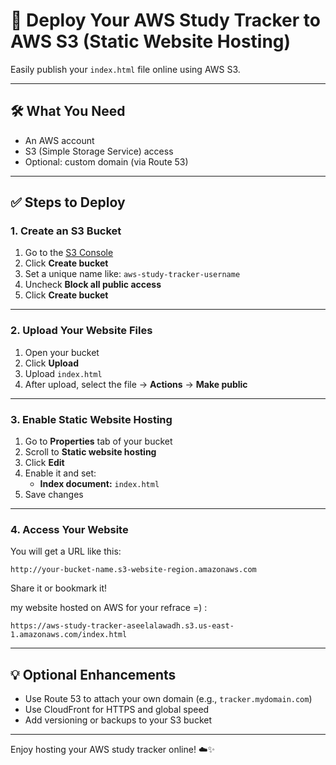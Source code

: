 
# 🚀 Deploy Your AWS Study Tracker to AWS S3 (Static Website Hosting)

Easily publish your `index.html` file online using AWS S3.

---

## 🛠️ What You Need

- An AWS account
- S3 (Simple Storage Service) access
- Optional: custom domain (via Route 53)

---

## ✅ Steps to Deploy

### 1. Create an S3 Bucket

1. Go to the [S3 Console](https://s3.console.aws.amazon.com/s3/)
2. Click **Create bucket**
3. Set a unique name like: `aws-study-tracker-username`
4. Uncheck **Block all public access**
5. Click **Create bucket**

---

### 2. Upload Your Website Files

1. Open your bucket
2. Click **Upload**
3. Upload `index.html`
4. After upload, select the file → **Actions** → **Make public**

---

### 3. Enable Static Website Hosting

1. Go to **Properties** tab of your bucket
2. Scroll to **Static website hosting**
3. Click **Edit**
4. Enable it and set:
   - **Index document:** `index.html`
5. Save changes

---

### 4. Access Your Website

You will get a URL like this:

```
http://your-bucket-name.s3-website-region.amazonaws.com
```

Share it or bookmark it!

my website hosted on AWS for your refrace =) :
```
https://aws-study-tracker-aseelalawadh.s3.us-east-1.amazonaws.com/index.html
```

---

## 💡 Optional Enhancements

- Use Route 53 to attach your own domain (e.g., `tracker.mydomain.com`)
- Use CloudFront for HTTPS and global speed
- Add versioning or backups to your S3 bucket

---

Enjoy hosting your AWS study tracker online! ☁️✨

